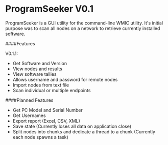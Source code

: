 # ProgramSeeker V0.1

ProgramSeeker is a GUI utility for the command-line WMIC utility. It's initial purpose was to scan all nodes on a network to retrieve currently installed software.

####Features

V0.1.1: 
* Get Software and Version
* View nodes and results
* View software tallies
* Allows username and password for remote nodes
* Import nodes from text file
* Scan individual or multiple endpoints

####Planned Features
* Get PC Model and Serial Number
* Get Usernames
* Export report (Excel, CSV, XML)
* Save state (Currently loses all data on application close)
* Split nodes into chunks and dedicate a thread to a chunk (Currently each node spawns a task)
